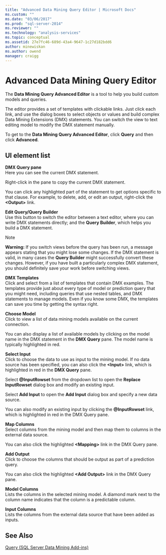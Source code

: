 ```yaml
---
title: "Advanced Data Mining Query Editor | Microsoft Docs"
ms.custom: ""
ms.date: "03/06/2017"
ms.prod: "sql-server-2014"
ms.reviewer: ""
ms.technology: "analysis-services"
ms.topic: conceptual
ms.assetid: 27e7fc46-689d-43a4-9647-1c27d182bdd6
author: minewiskan
ms.author: owend
manager: craigg
---
```

# Advanced Data Mining Query Editor
  The **Data Mining Query Advanced Editor** is a tool to help you build custom models and queries.  
  
 The editor provides a set of templates with clickable links. Just click each link, and use the dialog boxes to select objects or values and build complex Data Mining Extensions (DMX) statements. You can switch the view to text editing model to modify the DMX statement manually.  
  
 To get to the **Data Mining Query Advanced Editor**, click **Query** and then click **Advanced**.  
  
## UI element list  
 **DMX Query pane**  
 Here you can see the current DMX statement.  
  
 Right-click in the pane to copy the current DMX statement.  
  
 You can click any highlighted part of the statement to get options specific to that clause. For example, to delete, add, or edit an output, right-click the **\<Output>** link.  
  
 **Edit Query/Query Builder**  
 Use this button to switch the editor between a text editor, where you can write DMX statements directly; and the **Query Builder**, which helps you build a DMX statement.  
  
> [!NOTE]  
>  **Warning:** If you switch views before the query has been run, a message appears stating that you might lose some changes. If the DMX statement is valid, in many cases the **Query Builder** might successfully convert these changes. However, if you have built a particularly complex DMX statement, you should definitely save your work before switching views.  
  
 **DMX Templates**  
 Click and select from a list of templates that contain DMX examples. The templates provide just about every type of model or prediction query that you might need, including queries that use nested tables, and DMX statements to manage models. Even if you know some DMX, the templates can save you time by getting the syntax right.  
  
 **Choose Model**  
 Click to view a list of data mining models available on the current connection.  
  
 You can also display a list of available models by clicking on the model name in the DMX statement in the **DMX Query** pane. The model name is typically highlighted in red.  
  
 **Select Input**  
 Click to choose the data to use as input to the mining model. If no data source has been specified, you can also click the **\<Input>** link, which is highlighted in red in the **DMX Query** pane.  
  
 Select **\@InputRowset** from the dropdown list to open the **Replace InputRowset** dialog box and modify an existing input.  
  
 Select **Add Input** to open the **Add Input** dialog box and specify a new data source.  
  
 You can also modify an existing input by clicking the **\@InputRowset** link, which is highlighted in red in the DMX Query pane.  
  
 **Map Columns**  
 Select columns from the mining model and then map them to columns in the external data source.  
  
 You can also click the highlighted **\<Mapping>** link in the DMX Query pane.  
  
 **Add Output**  
 Click to choose the columns that should be output as part of a prediction query.  
  
 You can also click the highlighted **\<Add Output>** link in the DMX Query pane.  
  
 **Model Columns**  
 Lists the columns in the selected mining model. A diamond mark next to the column name indicates that the column is a predictable column.  
  
 **Input Columns**  
 Lists the columns from the external data source that have been added as inputs.  
  
## See Also  
 [Query &#40;SQL Server Data Mining Add-ins&#41;](query-sql-server-data-mining-add-ins.md)  
  
  
